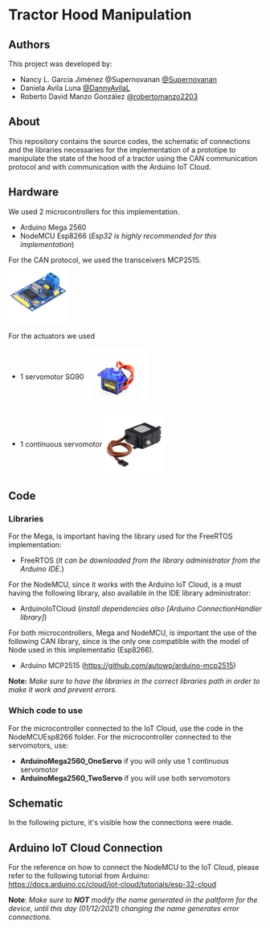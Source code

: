 # Tractor Hood Manipulation
## Authors
This project was developed by:
- Nancy L. García Jiménez @Supernovanan [@Supernovanan](https://github.com/Supernovanan)
- Daniela Avila Luna [@DannyAvilaL](https://github.com/DannyAvilaL)
- Roberto David Manzo González [@robertomanzo2203](https://github.com/robertomanzo2203)

## About
This repository contains the source codes, the schematic of connections and the libraries necessaries for the implementation of a prototipe to manipulate the state of the hood of a tractor using the CAN communication protocol and with communication with the Arduino IoT Cloud.

## Hardware
We used 2 microcontrollers for this implementation. 
- Arduino Mega 2560
- NodeMCU Esp8266 (*Esp32 is highly recommended for this implementation*)

For the CAN protocol, we used the transceivers MCP2515.
<a href="url"><img src="Figures/mcp2515.jpg" align="center" height="120" width="120" ></a>


For the actuators we used
- 1 servomotor SG90
<a href="url"><img src="Figures/ServoSG90.jpg" align="center" height="120" width="120" ></a>

- 1 continuous servomotor
<a href="url"><img src="Figures/ServoContinuous.jpg" align="center" height="120" width="120" ></a>
## Code

### Libraries
For the Mega, is important having the library used for the FreeRTOS implementation:
- FreeRTOS (*It can be downloaded from the library administrator from the Arduino IDE.*)

For the NodeMCU, since it works with the Arduino IoT Cloud, is a must having the following library, also available in the IDE library administrator:
- ArduinoIoTCloud (*install dependencies also [Arduino ConnectionHandler library]*)

For both microcontrollers, Mega and NodeMCU, is important the use of the following CAN library, since is the only one compatible with the model of Node used in this implementatio (Esp8266).
- Arduino MCP2515 (https://github.com/autowp/arduino-mcp2515)

**Note:** *Make sure to have the libraries in the correct libraries path in order to make it work and prevent errors.*

### Which code to use
For the microcontroller connected to the IoT Cloud, use the code in the NodeMCUEsp8266 folder.
For the microcontroller connected to the servomotors, use:
- **ArduinoMega2560_OneServo** if you will only use 1 continuous servomotor
- **ArduinoMega2560_TwoServo** if you will use both servomotors

## Schematic
In the following picture, it's visible how the connections were made.


## Arduino IoT Cloud Connection
For the reference on how to connect the NodeMCU to the IoT Cloud, please refer to the following tutorial from Arduino: https://docs.arduino.cc/cloud/iot-cloud/tutorials/esp-32-cloud

**Note**: *Make sure to **NOT** modify the name generated in the paltform for the device, until this day (01/12/2021) changing the name generates error connections.*
